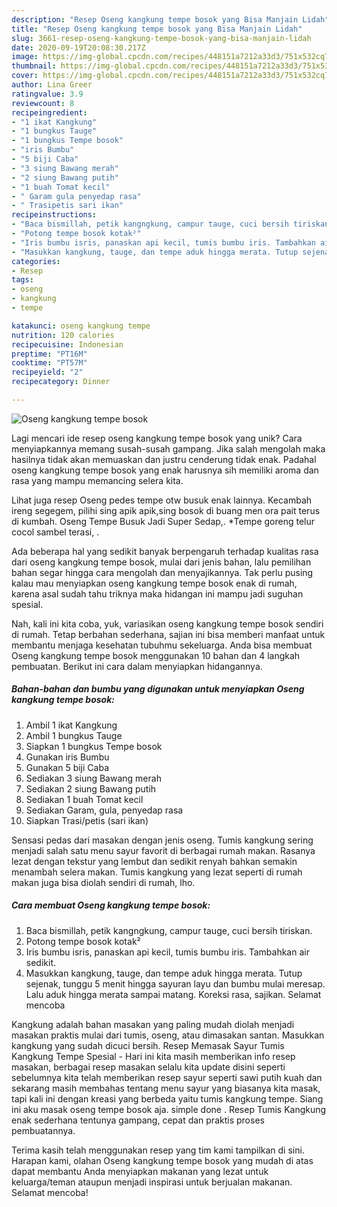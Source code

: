 ```yaml
---
description: "Resep Oseng kangkung tempe bosok yang Bisa Manjain Lidah"
title: "Resep Oseng kangkung tempe bosok yang Bisa Manjain Lidah"
slug: 3661-resep-oseng-kangkung-tempe-bosok-yang-bisa-manjain-lidah
date: 2020-09-19T20:08:30.217Z
image: https://img-global.cpcdn.com/recipes/448151a7212a33d3/751x532cq70/oseng-kangkung-tempe-bosok-foto-resep-utama.jpg
thumbnail: https://img-global.cpcdn.com/recipes/448151a7212a33d3/751x532cq70/oseng-kangkung-tempe-bosok-foto-resep-utama.jpg
cover: https://img-global.cpcdn.com/recipes/448151a7212a33d3/751x532cq70/oseng-kangkung-tempe-bosok-foto-resep-utama.jpg
author: Lina Greer
ratingvalue: 3.9
reviewcount: 8
recipeingredient:
- "1 ikat Kangkung"
- "1 bungkus Tauge"
- "1 bungkus Tempe bosok"
- "iris Bumbu"
- "5 biji Caba"
- "3 siung Bawang merah"
- "2 siung Bawang putih"
- "1 buah Tomat kecil"
- " Garam gula penyedap rasa"
- " Trasipetis sari ikan"
recipeinstructions:
- "Baca bismillah, petik kangngkung, campur tauge, cuci bersih tiriskan."
- "Potong tempe bosok kotak²"
- "Iris bumbu isris, panaskan api kecil, tumis bumbu iris. Tambahkan air sedikit."
- "Masukkan kangkung, tauge, dan tempe aduk hingga merata. Tutup sejenak, tunggu 5 menit hingga sayuran layu dan bumbu mulai meresap. Lalu aduk hingga merata sampai matang. Koreksi rasa, sajikan. Selamat mencoba"
categories:
- Resep
tags:
- oseng
- kangkung
- tempe

katakunci: oseng kangkung tempe 
nutrition: 120 calories
recipecuisine: Indonesian
preptime: "PT16M"
cooktime: "PT57M"
recipeyield: "2"
recipecategory: Dinner

---
```



![Oseng kangkung tempe bosok](https://img-global.cpcdn.com/recipes/448151a7212a33d3/751x532cq70/oseng-kangkung-tempe-bosok-foto-resep-utama.jpg)

Lagi mencari ide resep oseng kangkung tempe bosok yang unik? Cara menyiapkannya memang susah-susah gampang. Jika salah mengolah maka hasilnya tidak akan memuaskan dan justru cenderung tidak enak. Padahal oseng kangkung tempe bosok yang enak harusnya sih memiliki aroma dan rasa yang mampu memancing selera kita.

Lihat juga resep Oseng pedes tempe otw busuk enak lainnya. Kecambah ireng segegem, pilihi sing apik apik,sing bosok di buang men ora pait terus di kumbah. Oseng Tempe Busuk Jadi Super Sedap,. *Tempe goreng telur cocol sambel terasi, .

Ada beberapa hal yang sedikit banyak berpengaruh terhadap kualitas rasa dari oseng kangkung tempe bosok, mulai dari jenis bahan, lalu pemilihan bahan segar hingga cara mengolah dan menyajikannya. Tak perlu pusing kalau mau menyiapkan oseng kangkung tempe bosok enak di rumah, karena asal sudah tahu triknya maka hidangan ini mampu jadi suguhan spesial.


Nah, kali ini kita coba, yuk, variasikan oseng kangkung tempe bosok sendiri di rumah. Tetap berbahan sederhana, sajian ini bisa memberi manfaat untuk membantu menjaga kesehatan tubuhmu sekeluarga. Anda bisa membuat Oseng kangkung tempe bosok menggunakan 10 bahan dan 4 langkah pembuatan. Berikut ini cara dalam menyiapkan hidangannya.

<!--inarticleads1-->

##### Bahan-bahan dan bumbu yang digunakan untuk menyiapkan Oseng kangkung tempe bosok:

1. Ambil 1 ikat Kangkung
1. Ambil 1 bungkus Tauge
1. Siapkan 1 bungkus Tempe bosok
1. Gunakan iris Bumbu
1. Gunakan 5 biji Caba
1. Sediakan 3 siung Bawang merah
1. Sediakan 2 siung Bawang putih
1. Sediakan 1 buah Tomat kecil
1. Sediakan  Garam, gula, penyedap rasa
1. Siapkan  Trasi/petis (sari ikan)


Sensasi pedas dari masakan dengan jenis oseng. Tumis kangkung sering menjadi salah satu menu sayur favorit di berbagai rumah makan. Rasanya lezat dengan tekstur yang lembut dan sedikit renyah bahkan semakin menambah selera makan. Tumis kangkung yang lezat seperti di rumah makan juga bisa diolah sendiri di rumah, lho. 

<!--inarticleads2-->

##### Cara membuat Oseng kangkung tempe bosok:

1. Baca bismillah, petik kangngkung, campur tauge, cuci bersih tiriskan.
1. Potong tempe bosok kotak²
1. Iris bumbu isris, panaskan api kecil, tumis bumbu iris. Tambahkan air sedikit.
1. Masukkan kangkung, tauge, dan tempe aduk hingga merata. Tutup sejenak, tunggu 5 menit hingga sayuran layu dan bumbu mulai meresap. Lalu aduk hingga merata sampai matang. Koreksi rasa, sajikan. Selamat mencoba


Kangkung adalah bahan masakan yang paling mudah diolah menjadi masakan praktis mulai dari tumis, oseng, atau dimasakan santan. Masukkan kangkung yang sudah dicuci bersih. Resep Memasak Sayur Tumis Kangkung Tempe Spesial - Hari ini kita masih memberikan info resep masakan, berbagai resep masakan selalu kita update disini seperti sebelumnya kita telah memberikan resep sayur seperti sawi putih kuah dan sekarang masih membahas tentang menu sayur yang biasanya kita masak, tapi kali ini dengan kreasi yang berbeda yaitu tumis kangkung tempe. Siang ini aku masak oseng tempe bosok aja. simple done . Resep Tumis Kangkung enak sederhana tentunya gampang, cepat dan praktis proses pembuatannya. 

Terima kasih telah menggunakan resep yang tim kami tampilkan di sini. Harapan kami, olahan Oseng kangkung tempe bosok yang mudah di atas dapat membantu Anda menyiapkan makanan yang lezat untuk keluarga/teman ataupun menjadi inspirasi untuk berjualan makanan. Selamat mencoba!
